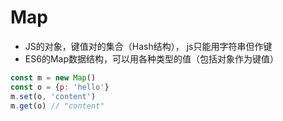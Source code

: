 # Map
- JS的对象，键值对的集合（Hash结构）， js只能用字符串但作键
- ES6的Map数据结构，可以用各种类型的值（包括对象作为键值）
```js
const m = new Map()
const o = {p: 'hello'}
m.set(o, 'content')
m.get(o) // "content"
